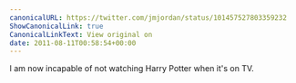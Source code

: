 ```yaml
---
canonicalURL: https://twitter.com/jmjordan/status/101457527803359232
ShowCanonicalLink: true
CanonicalLinkText: View original on
date: 2011-08-11T00:58:54+00:00
---
```

I am now incapable of not watching Harry Potter when it's on TV.